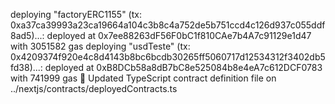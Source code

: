 deploying "factoryERC1155" (tx: 0xa37ca39993a23ca19664a104c3b8c4a752de5b751ccd4c126d937c055ddf8ad5)...: deployed at 0x7ee88263dF56F0bC1f810CAe7b4A7c91129e1d47 with 3051582 gas
deploying "usdTeste" (tx: 0x4209374f920e4c8d4143b8bc6bcdb30265ff5060717d12534312f3402db5fd38)...: deployed at 0xB8DCb58a8dB7bC8e525084b8e4eA7c612DCF0783 with 741999 gas
📝 Updated TypeScript contract definition file on ../nextjs/contracts/deployedContracts.ts
